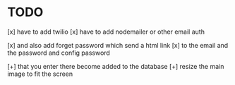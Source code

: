 

# TODO

[x] have to add twilio
[x] have to add nodemailer or other email auth

[x] and also add forget password which send a html link
[x] to the email and the password and config password

[+] that you enter there become added to the database
[+] resize the main image to fit the screen